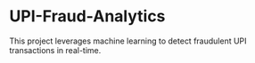 # UPI-Fraud-Analytics
This project leverages machine learning to detect fraudulent UPI transactions in real-time. 
